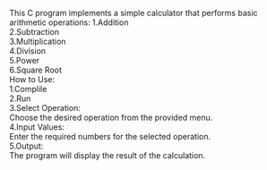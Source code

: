 This C program implements a simple calculator that performs basic arithmetic operations:
1.Addition<br>
2.Subtraction<br>
3.Multiplication<br>
4.Division<br>
5.Power<br>
6.Square Root<br>
How to Use:<br>
 1.Complile<br>
 2.Run<br>
 3.Select Operation:<br>
Choose the desired operation from the provided menu.<br>
 4.Input Values:<br>
Enter the required numbers for the selected operation.<br>
 5.Output:<br>
The program will display the result of the calculation.
